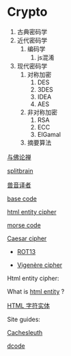 # Crypto

1. 古典密码学
2. 近代密码学
   1. 编码学
      1. js混淆
3. 现代密码学
   1. 对称加密
      1. DES
      2. 3DES
      3. IDEA
      4. AES
   2. 非对称加密
      1. RSA
      2. ECC
      3. EIGamal
   3. 摘要算法


[与佛论禅](https://www.keyfc.net/bbs/tools/tudoucode.aspx)

[splitbrain](https://www.splitbrain.org/services/ook)

[兽音译者](https://roar.iiilab.com)

[base code](http://www.hiencode.com/base64.html)

[html entity cipher](https://zh.rakko.tools/tools/21/)

[morse code](https://tool.lu/ko_KR/morse)

[Caesar cipher](https://en.wikipedia.org/wiki/Caesar_cipher)

- [ROT13](https://en.wikipedia.org/wiki/ROT13)

- [Vigenère cipher](https://en.wikipedia.org/wiki/Vigenère_cipher)



Html entity cipher: 

What is [html entity](https://developer.mozilla.org/en-US/docs/Glossary/Entity) ?

[HTML 字符实体](https://www.w3school.com.cn/html/html_entities.asp)



Site guides:

[Cachesleuth](https://www.cachesleuth.com)

[dcode](https://www.dcode.fr/en)

